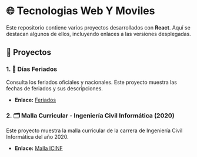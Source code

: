 # 🌐 Tecnologias Web Y Moviles
Este repositorio contiene varios proyectos desarrollados con **React**. Aquí se destacan algunos de ellos, incluyendo enlaces a las versiones desplegadas.

## 🚀 Proyectos

### 1. 📅 Días Feriados
Consulta los feriados oficiales y nacionales. Este proyecto muestra las fechas de feriados y sus descripciones.
- **Enlace:** [Feriados](https://feriados.netlify.app/)

### 2. 🗂️ Malla Curricular - Ingeniería Civil Informática (2020)
Este proyecto muestra la malla curricular de la carrera de Ingeniería Civil Informática del año 2020.
- **Enlace:** [Malla ICINF](https://malla-icinf.netlify.app/)


